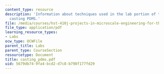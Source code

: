 ```yaml
---
content_type: resource
description: 'Information about techniques used in the lab portion of this class:
  casting PDMS.'
file: /media/courses/hst-410j-projects-in-microscale-engineering-for-the-life-sciences-spring-2007/5679db749fa4bcd2d7c8b798f177fd29_casting_pdms.pdf
file_type: application/pdf
learning_resource_types:
- Labs
ocw_type: OCWFile
parent_title: Labs
parent_type: CourseSection
resourcetype: Document
title: casting_pdms.pdf
uid: 5679db74-9fa4-bcd2-d7c8-b798f177fd29
---
```

